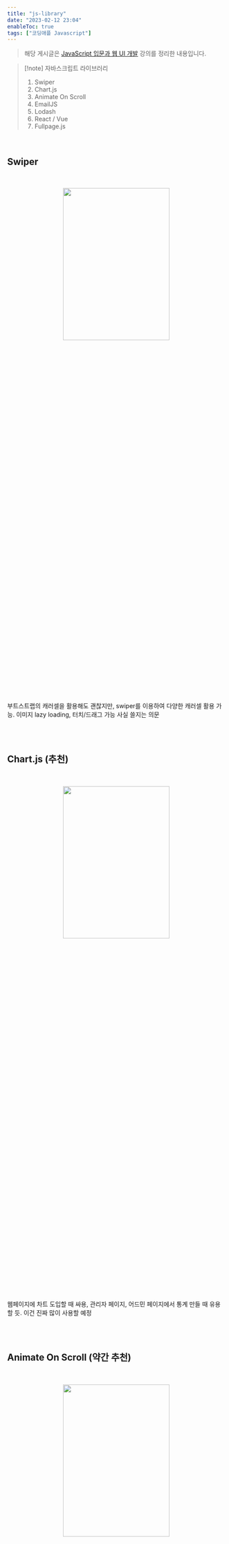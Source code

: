 ```yaml
---
title: "js-library"
date: "2023-02-12 23:04"
enableToc: true
tags: ["코딩애플 Javascript"]
---
```


> 해당 게시글은 <a href='https://codingapple.com/course/javascript-jquery-ui/' target='_blank'>JavaScript 입문과 웹 UI 개발</a> 강의를 정리한 내용입니다.

>[!note] 자바스크립트 라이브러리 
> 1. Swiper
> 2. Chart.js
> 3. Animate On Scroll
> 4. EmailJS
> 5. Lodash
> 6. React / Vue
> 7. Fullpage.js

<br>

## Swiper

<br>

<p align="center"><img src="https://i.imgur.com/iNFu8gs.png" height="30%" width="70%"></p>
  
부트스트랩의 캐러셀을 활용해도 괜찮지만, swiper를 이용하여 다양한 캐러셀 활용 가능. 이미지 lazy loading, 터치/드래그 가능 사실 쓸지는 의문

<br><br>

## Chart.js (추천)

<br>

<p align="center"><img src="https://i.imgur.com/NOd285X.png
" height="30%" width="70%"></p>

웹페이지에 차트 도입할 때 싸용, 관리자 페이지, 어드민 페이지에서 통계 만들 때 유용할 듯. 이건 진짜 많이 사용할 예정

<br><br>

## Animate On Scroll (약간 추천)

<br>

<p align="center"><img src="https://i.imgur.com/sRmQK8e.png" height="30%" width="70%"></p>

스크롤 내리면 요소가 등장하는 애니메이션 사용할 때 좋음. <a href='https://github.com/michalsnik/aos' target='_blank'>깃허브 페이지</a>에서 사용법 나와있음. 아래 코드 넣으면 설치 끝

```html
<head>
	<link rel="stylesheet" href="https://unpkg.com/aos@next/dist/aos.css" />
</head>

<body>
	<script src="https://unpkg.com/aos@next/dist/aos.js"></script>
	<script>AOS.init();</script>
</body>
```

<br><br>

## EmailJS
  
<br>

서버로 이메일 전송 하지만, 서버를 빌려서 자바스크립트만으로 이메일 전송 가능하게 해주는 라이브러리. <a href='https://www.emailjs.com/docs/introduction/how-does-emailjs-work/' target='_blank'>링크</a>에서 시키는대로 하면 되지만, 나는 서버 만들거니까 별로 사용 안할듯

<br><br>  

## Lodash

array, object, 문자, 숫자 자료 등을 편하게 다루도록 기본 함수 제공해줌. 근데 안쓸듯

<br><br>

## React, Vue (강력 추천, 따로 공부)

컴포넌트 단위처럼 페이지가 많아서 라우팅 하고 이런거 UI 재활용 자주 해야하고 페이지 새로고침 없이 필요한 부분만 렌더링 하도록 동작하는 방식인 SPA(Single Page Application)을 만들 때 유용한 자바스크립트 라이브러리<br>

자바스크립트 기본부터 제대로 배우고 이용하는 것을 추천

<br><br>

## Fullpage.js

웹페이지를 PPT처럼 만들어줌. 이것도 안쓸 예정